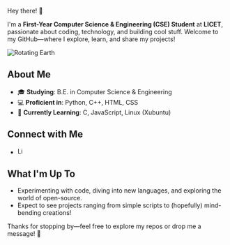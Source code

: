 Hey there! 👋

I'm a **First-Year Computer Science & Engineering (CSE) Student** at **LICET**, passionate about coding, technology, and building cool stuff. Welcome to my GitHub—where I explore, learn, and share my projects!

![Rotating Earth](https://media.giphy.com/media/l5JbspfwZ0yjHjlJ0K/giphy.gif)


## About Me
- 🎓 **Studying**: B.E. in Computer Science & Engineering  
- 💻 **Proficient in**: Python, C++, HTML, CSS  
- 🌱 **Currently Learning**: C, JavaScript, Linux (Xubuntu)  

## Connect with Me
- <a href="https://www.linkedin.com/in/rehaan-rafael-john-b40075249/"><img src="https://cdn-icons-png.flaticon.com/512/174/174857.png" alt="LinkedIn" width="16" height="16"/></a>

## What I'm Up To
- Experimenting with code, diving into new languages, and exploring the world of open-source.  
- Expect to see projects ranging from simple scripts to (hopefully) mind-bending creations!

Thanks for stopping by—feel free to explore my repos or drop me a message! 🚀
